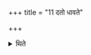 +++
title = "11 दतो धावते"

+++

<details><summary>थिते</summary>

11. cleanses the teeth;  
</details>
